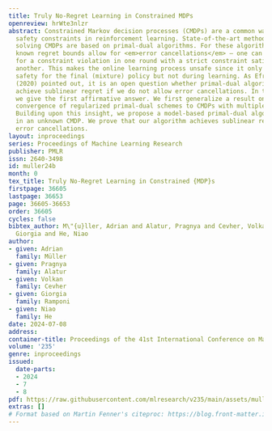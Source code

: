 ```yaml
---
title: Truly No-Regret Learning in Constrained MDPs
openreview: hrWte3nlzr
abstract: Constrained Markov decision processes (CMDPs) are a common way to model
  safety constraints in reinforcement learning. State-of-the-art methods for efficiently
  solving CMDPs are based on primal-dual algorithms. For these algorithms, all currently
  known regret bounds allow for <em>error cancellations</em> — one can compensate
  for a constraint violation in one round with a strict constraint satisfaction in
  another. This makes the online learning process unsafe since it only guarantees
  safety for the final (mixture) policy but not during learning. As Efroni et al.
  (2020) pointed out, it is an open question whether primal-dual algorithms can provably
  achieve sublinear regret if we do not allow error cancellations. In this paper,
  we give the first affirmative answer. We first generalize a result on last-iterate
  convergence of regularized primal-dual schemes to CMDPs with multiple constraints.
  Building upon this insight, we propose a model-based primal-dual algorithm to learn
  in an unknown CMDP. We prove that our algorithm achieves sublinear regret without
  error cancellations.
layout: inproceedings
series: Proceedings of Machine Learning Research
publisher: PMLR
issn: 2640-3498
id: muller24b
month: 0
tex_title: Truly No-Regret Learning in Constrained {MDP}s
firstpage: 36605
lastpage: 36653
page: 36605-36653
order: 36605
cycles: false
bibtex_author: M\"{u}ller, Adrian and Alatur, Pragnya and Cevher, Volkan and Ramponi,
  Giorgia and He, Niao
author:
- given: Adrian
  family: Müller
- given: Pragnya
  family: Alatur
- given: Volkan
  family: Cevher
- given: Giorgia
  family: Ramponi
- given: Niao
  family: He
date: 2024-07-08
address:
container-title: Proceedings of the 41st International Conference on Machine Learning
volume: '235'
genre: inproceedings
issued:
  date-parts:
  - 2024
  - 7
  - 8
pdf: https://raw.githubusercontent.com/mlresearch/v235/main/assets/muller24b/muller24b.pdf
extras: []
# Format based on Martin Fenner's citeproc: https://blog.front-matter.io/posts/citeproc-yaml-for-bibliographies/
---
```

